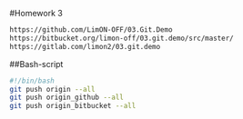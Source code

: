 #Homework 3
```bash
https://github.com/LimON-OFF/03.Git.Demo
https://bitbucket.org/limon-off/03.git.demo/src/master/
https://gitlab.com/limon2/03.git.demo
```

##Bash-script
```bash
#!/bin/bash
git push origin --all
git push origin_github --all
git push origin_bitbucket --all
```
